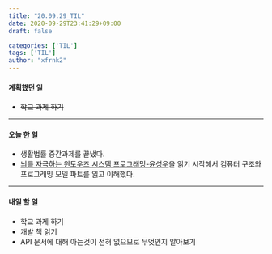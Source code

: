 ```yaml
---
title: "20.09.29_TIL"
date: 2020-09-29T23:41:29+09:00
draft: false

categories: ['TIL']
tags: ['TIL']
author: "xfrnk2"
---
```

#### 계획했던 일
+ ~~학교 과제 하기~~
---
#### 오늘 한 일
+ 생활법률 중간과제를 끝냈다.
+ [뇌를 자극하는 윈도우즈 시스템 프로그래밍-윤성우](http://www.yes24.com/Product/Goods/2502445)을 읽기 시작해서 컴퓨터 구조와 프로그래밍 모델 파트를 읽고 이해했다.
---   
#### 내일 할 일 
+ 학교 과제 하기
+ 개발 책 읽기
+ API 문서에 대해 아는것이 전혀 없으므로 무엇인지 알아보기